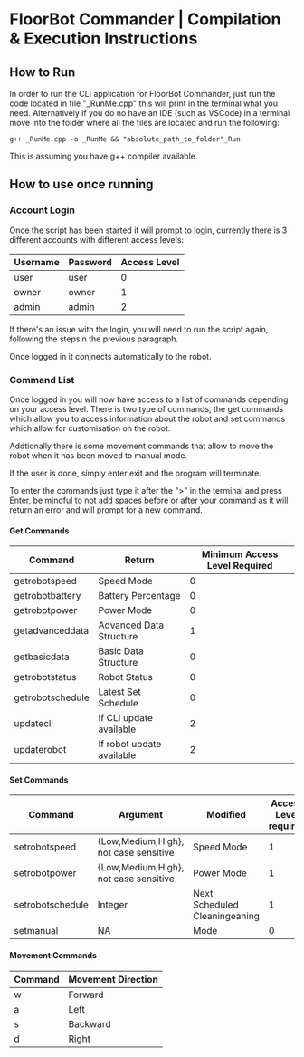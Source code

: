 # FloorBot Commander | Compilation & Execution Instructions

## How to Run

In order to run the CLI application for FloorBot Commander, just run the code located in file "_RunMe.cpp" this will print in the terminal what you need. Alternatively if you do no have an IDE (such as VSCode) in a terminal move into the folder where all the files are located and run the following:

```
g++ _RunMe.cpp -o _RunMe && "absolute_path_to_folder"_Run
```

This is assuming you have g++ compiler available.

## How to use once running

### Account Login

Once the script has been started it will prompt to login, currently there is 3 different accounts with different access levels:

| Username | Password | Access Level |
| -------- | -------- | ------------ |
| user     | user     | 0            |
| owner    | owner    | 1            |
| admin    | admin    | 2            |

If there's an issue with the login, you will need to run the script again, following the stepsin the previous paragraph.

Once logged in it conjnects automatically to the robot.

### Command List

Once logged in you will now have access to a list of commands depending on your access level. There is two type of commands, the get commands which allow you to access information about the robot and set commands which allow for customisation on the robot.

Addtionally there is some movement commands that allow to move the robot when it has been moved to manual mode.

If the user is done, simply enter exit and the program will terminate.

To enter the commands just type it after the ">" in the terminal and press Enter, be mindful to not add spaces before or after your command as it will return an error and will prompt for a new command.

#### Get Commands

| Command          | Return                    | Minimum Access Level Required |
| ---------------- | ------------------------- | ----------------------------- |
| getrobotspeed    | Speed Mode                | 0                             |
| getrobotbattery  | Battery Percentage        | 0                             |
| getrobotpower    | Power Mode                | 0                             |
| getadvanceddata  | Advanced Data Structure   | 1                             |
| getbasicdata     | Basic Data Structure      | 0                             |
| getrobotstatus   | Robot Status              | 0                             |
| getrobotschedule | Latest Set Schedule       | 0                             |
| updatecli        | If CLI update available   | 2                             |
| updaterobot      | If robot update available | 2                             |

#### Set Commands

| Command          | Argument                              | Modified                      | Access Level required |
| ---------------- | ------------------------------------- | ----------------------------- | --------------------- |
| setrobotspeed    | {Low,Medium,High}, not case sensitive | Speed Mode                    | 1                     |
| setrobotpower    | {Low,Medium,High}, not case sensitive | Power Mode                    | 1                     |
| setrobotschedule | Integer                               | Next Scheduled Cleaningeaning | 1                     |
| setmanual        | NA                                    | Mode                          | 0                     |

#### Movement Commands

| Command | Movement Direction |
| ------- | ------------------ |
| w       | Forward            |
| a       | Left               |
| s       | Backward           |
| d       | Right              |
